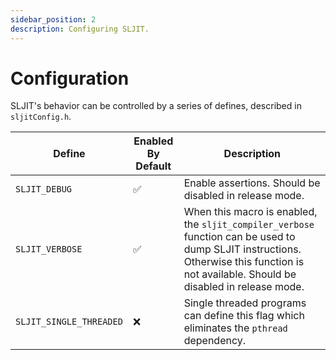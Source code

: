 ```yaml
---
sidebar_position: 2
description: Configuring SLJIT.
---
```


# Configuration

SLJIT's behavior can be controlled by a series of defines, described in `sljitConfig.h`.

| Define | Enabled By Default| Description |
| --- | --- | --- |
| `SLJIT_DEBUG` | ✅ | Enable assertions. Should be disabled in release mode. |
| `SLJIT_VERBOSE` | ✅ | When this macro is enabled, the `sljit_compiler_verbose` function can be used to dump SLJIT instructions. Otherwise this function is not available. Should be disabled in release mode. |
| `SLJIT_SINGLE_THREADED` | ❌ | Single threaded programs can define this flag which eliminates the `pthread` dependency. |
